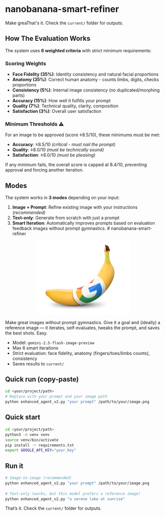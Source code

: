 # nanobanana-smart-refiner

Make greaThat's it. Check the `current/` folder for outputs.

## How The Evaluation Works

The system uses **6 weighted criteria** with strict minimum requirements:

### Scoring Weights
- **Face Fidelity (35%)**: Identity consistency and natural facial proportions
- **Anatomy (35%)**: Correct human anatomy - counts limbs, digits, checks proportions  
- **Consistency (5%)**: Internal image consistency (no duplicated/morphing parts)
- **Accuracy (15%)**: How well it fulfills your prompt
- **Quality (7%)**: Technical quality, clarity, composition  
- **Satisfaction (3%)**: Overall user satisfaction

### Minimum Thresholds ⚠️
For an image to be approved (score ≥8.5/10), these minimums must be met:
- **Accuracy**: ≥8.5/10 *(critical - must nail the prompt)*
- **Quality**: ≥8.0/10 *(must be technically sound)*
- **Satisfaction**: ≥8.0/10 *(must be pleasing)*

If any minimum fails, the overall score is capped at 8.4/10, preventing approval and forcing another iteration.

## Modes

The system works in **3 modes** depending on your input:

1. **Image + Prompt**: Refine existing image with your instructions *(recommended)*
2. **Text-only**: Generate from scratch with just a prompt
3. **Smart Iteration**: Automatically improves prompts based on evaluation feedback images without prompt gymnastics. # nanobanana-smart-refiner

<p align="center">
  <img src="BANANA.png" alt="Smart Image Refiner Demo" width="300"/>
</p>

Make great images without prompt gymnastics. Give it a goal and (ideally) a reference image — it iterates, self-evaluates, tweaks the prompt, and saves the best shots. Easy.

- Model: `gemini-2.5-flash-image-preview`
- Max 6 smart iterations
- Strict evaluation: face fidelity, anatomy (fingers/toes/limbs counts), consistency
- Saves results to `current/`

## Quick run (copy‑paste)

```bash
cd <your/project/path>
# Replace with your prompt and your image path
python enhanced_agent_v2.py "your prompt" /path/to/your/image.png
```

## Quick start

```bash
cd <your/project/path>
python3 -m venv venv
source venv/bin/activate
pip install -r requirements.txt
export GOOGLE_API_KEY="your_key"
```

## Run it

```bash
# Image-to-image (recommended)
python enhanced_agent_v2.py "your prompt" /path/to/your/image.png

# Text-only (works, but this model prefers a reference image)
python enhanced_agent_v2.py "a serene lake at sunrise"
```

That’s it. Check the `current/` folder for outputs.